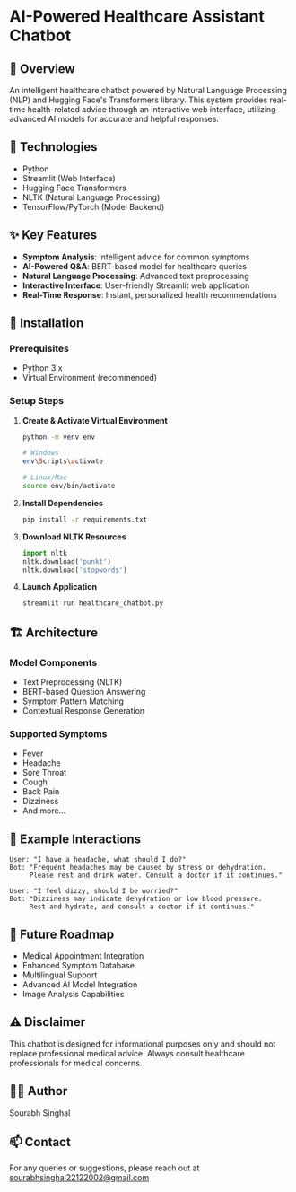 # AI-Powered Healthcare Assistant Chatbot

## 🌟 Overview
An intelligent healthcare chatbot powered by Natural Language Processing (NLP) and Hugging Face's Transformers library. This system provides real-time health-related advice through an interactive web interface, utilizing advanced AI models for accurate and helpful responses.

## 🔧 Technologies
- Python
- Streamlit (Web Interface)
- Hugging Face Transformers
- NLTK (Natural Language Processing)
- TensorFlow/PyTorch (Model Backend)

## ✨ Key Features
- **Symptom Analysis**: Intelligent advice for common symptoms
- **AI-Powered Q&A**: BERT-based model for healthcare queries
- **Natural Language Processing**: Advanced text preprocessing
- **Interactive Interface**: User-friendly Streamlit web application
- **Real-Time Response**: Instant, personalized health recommendations

## 🚀 Installation

### Prerequisites
- Python 3.x
- Virtual Environment (recommended)

### Setup Steps

1. **Create & Activate Virtual Environment**
   ```bash
   python -m venv env
   
   # Windows
   env\Scripts\activate
   
   # Linux/Mac
   source env/bin/activate
   ```

2. **Install Dependencies**
   ```bash
   pip install -r requirements.txt
   ```

3. **Download NLTK Resources**
   ```python
   import nltk
   nltk.download('punkt')
   nltk.download('stopwords')
   ```

4. **Launch Application**
   ```bash
   streamlit run healthcare_chatbot.py
   ```

## 🏗 Architecture

### Model Components
- Text Preprocessing (NLTK)
- BERT-based Question Answering
- Symptom Pattern Matching
- Contextual Response Generation

### Supported Symptoms
- Fever
- Headache
- Sore Throat
- Cough
- Back Pain
- Dizziness
- And more...

## 💬 Example Interactions
```
User: "I have a headache, what should I do?"
Bot: "Frequent headaches may be caused by stress or dehydration. 
     Please rest and drink water. Consult a doctor if it continues."

User: "I feel dizzy, should I be worried?"
Bot: "Dizziness may indicate dehydration or low blood pressure. 
     Rest and hydrate, and consult a doctor if it continues."
```

## 🔮 Future Roadmap
- Medical Appointment Integration
- Enhanced Symptom Database
- Multilingual Support
- Advanced AI Model Integration
- Image Analysis Capabilities

## ⚠️ Disclaimer
This chatbot is designed for informational purposes only and should not replace professional medical advice. Always consult healthcare professionals for medical concerns.

## 👨‍💻 Author
Sourabh Singhal

## 📫 Contact
For any queries or suggestions, please reach out at sourabhsinghal22122002@gmail.com

